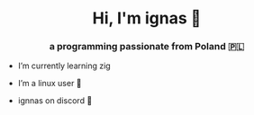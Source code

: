 <h1 align="center">Hi, I'm ignas 👋</h1>
<h3 align="center">a programming passionate from Poland 🇵🇱</h3>

- I’m currently learning zig

- I’m a linux user 🐧

- ignnas on discord 💬

<p align="left">
</p>
